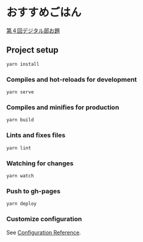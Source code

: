 # おすすめごはん
[第４回デジタル部お題](https://team-sol-cd.esa.io/posts/930#%E3%81%8A%E3%81%99%E3%81%99%E3%82%81%E3%81%94%E3%81%AF%E3%82%93)

## Project setup
```
yarn install
```

### Compiles and hot-reloads for development
```
yarn serve
```

### Compiles and minifies for production
```
yarn build
```

### Lints and fixes files
```
yarn lint
```

### Watching for changes
```
yarn watch
```

### Push to gh-pages
```
yarn deploy
```

### Customize configuration
See [Configuration Reference](https://cli.vuejs.org/config/).
